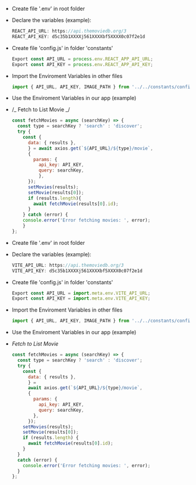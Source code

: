 <!-- ? Create React App  -->

- Create file '.env' in root folder
- Declare the variables (example):
  ```js
  REACT_API_URL: https://api.themoviedb.org/3
  REACT_API_KEY: d5c35b1XXXXj561XXXXbf5XXXX0c07f2e1d
  ```

- Create file 'config.js' in folder 'constants'
  ```js
  Export const API_URL = process.env.REACT_APP_API_URL;
  Export const API_KEY = process.env.REACT_APP_API_KEY;
  ```
- Import the Enviroment Variables in other files
  ```js
  import { API_URL, API_KEY, IMAGE_PATH } from '../../constants/config';
  ```
- Use the Enviroment Variables in our app (example)
- /_ Fetch to List Movie _/
  ```js
  const fetchMovies = async (searchKey) => {
    const type = searchKey ? 'search' : 'discover';
    try {
      const {
        data: { results },
        } = await axios.get(`${API_URL}/${type}/movie`,
        {
          params: {
            api_key: API_KEY,
            query: searchKey,
            },
        });
        setMovies(results);
        setMovie(results[0]);
        if (results.length){
          await fetchMovie(results[0].id);
        }
      } catch (error) {
      console.error('Error fetching movies: ', error);
      }
  };
  ```

<!-- ? Vite App -->

- Create file '.env' in root folder
- Declare the variables (example):
  ```js
  VITE_API_URL: https://api.themoviedb.org/3
  VITE_API_KEY: d5c35b1XXXXj561XXXXbf5XXXX0c07f2e1d
  ```
- Create file 'config.js' in folder 'constants'
  ```js
  Export const API_URL = import.meta.env.VITE_API_URL;
  Export const API_KEY = import.meta.env.VITE_API_KEY;
  ```
- Import the Enviroment Variables in other files
  ```js
  import { API_URL, API_KEY, IMAGE_PATH } from '../../constants/config';
  ```

- Use the Enviroment Variables in our app (example)

- _Fetch to List Movie_

  ```js
  const fetchMovies = async (searchKey) => {
    const type = searchKey ? 'search' : 'discover';
    try {
      const {
        data: { results },
        } = 
        await axios.get(`${API_URL}/${type}/movie`, 
        {
          params: {
            api_key: API_KEY,
            query: searchKey,
          },
        });
      setMovies(results);
      setMovie(results[0]);
      if (results.length) {
        await fetchMovie(results[0].id);
      }
    } 
    catch (error) {
      console.error('Error fetching movies: ', error);
    }
  };
  ```

<!-- ? Without VITE => Same way as REACT APP -->
